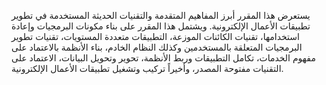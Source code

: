 يستعرض هذا المقرر أبرز المفاهيم المتقدمة والتقنيات الحديثة المستخدمة في تطوير تطبيقات الأعمال الإلكترونية. ويشتمل هذا
المقرر على بناء مكونات البرمجيات وإعادة استخدامها، تقنيات الكائنات الموزعة، التطبيقات متعددة المستويات، تقنيات تطوير
البرمجيات المتعلقة بالمستخدمين وكذلك النظام الخادم، بناء الأنظمة بالاعتماد على مفهوم الخدمات، تكامل التطبيقات وربط
الأنظمة، تحوير وتحويل البيانات، الاعتماد على التقنيات مفتوحة المصدر، وأخيراً تركيب وتشغيل تطبيقات الأعمال الإلكترونية.

